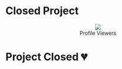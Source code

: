 # Closed Project

<div align="center"><img src="https://profile-counter.glitch.me/SLTechnicalTips/count.svg" /><br>Profile Viewers</div>

# Project Closed 💔
